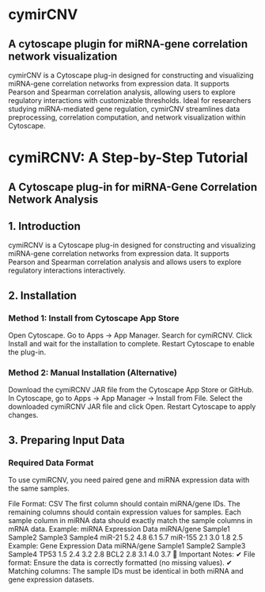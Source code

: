 # cymirCNV
## A cytoscape plugin for miRNA-gene correlation network visualization

cymirCNV is a Cytoscape plug-in designed for constructing and visualizing miRNA-gene correlation networks from expression data. It supports Pearson and Spearman correlation analysis, allowing users to explore regulatory interactions with customizable thresholds. Ideal for researchers studying miRNA-mediated gene regulation, cymirCNV streamlines data preprocessing, correlation computation, and network visualization within Cytoscape.

# cymiRCNV: A Step-by-Step Tutorial
## A Cytoscape plug-in for miRNA-Gene Correlation Network Analysis

## 1. Introduction
cymiRCNV is a Cytoscape plug-in designed for constructing and visualizing miRNA-gene correlation networks from expression data. It supports Pearson and Spearman correlation analysis and allows users to explore regulatory interactions interactively.

## 2. Installation
### Method 1: Install from Cytoscape App Store
Open Cytoscape.
Go to Apps → App Manager.
Search for cymiRCNV.
Click Install and wait for the installation to complete.
Restart Cytoscape to enable the plug-in.
### Method 2: Manual Installation (Alternative)
Download the cymiRCNV JAR file from the Cytoscape App Store or GitHub.
In Cytoscape, go to Apps → App Manager → Install from File.
Select the downloaded cymiRCNV JAR file and click Open.
Restart Cytoscape to apply changes.

## 3. Preparing Input Data
### Required Data Format
To use cymiRCNV, you need paired gene and miRNA expression data with the same samples.

File Format: CSV
The first column should contain miRNA/gene IDs.
The remaining columns should contain expression values for samples.
Each sample column in miRNA data should exactly match the sample columns in mRNA data.
Example: miRNA Expression Data
miRNA/gene	Sample1	Sample2	Sample3	Sample4
miR-21	5.2	4.8	6.1	5.7
miR-155	2.1	3.0	1.8	2.5
Example: Gene Expression Data
miRNA/gene	Sample1	Sample2	Sample3	Sample4
TP53	1.5	2.4	3.2	2.8
BCL2	2.8	3.1	4.0	3.7
🚨 Important Notes:
✔ File format: Ensure the data is correctly formatted (no missing values).
✔ Matching columns: The sample IDs must be identical in both miRNA and gene expression datasets.
